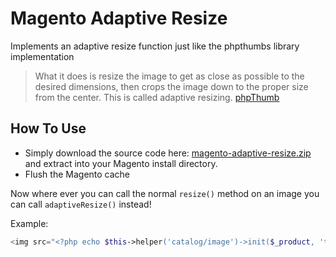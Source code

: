 Magento Adaptive Resize
=======================

Implements an adaptive resize function just like the phpthumbs library implementation

> What it does is resize the image to get as close as possible to the desired dimensions, then crops the image down to the proper size from the center.
> This is called adaptive resizing.
> [phpThumb](http://trac.gxdlabs.com/projects/phpthumb/wiki/Docs/BasicUsage#AdaptiveResizing)

How To Use
----------

- Simply download the source code here: [magento-adaptive-resize.zip](https://github.com/wearefarm/magento-adaptive-resize/zipball/master) and extract into your Magento install directory.
- Flush the Magento cache

Now where ever you can call the normal `resize()` method on an image you can call `adaptiveResize()` instead!

Example:

``` php
<img src="<?php echo $this->helper('catalog/image')->init($_product, 'thumbnail')->adaptiveResize(160, 213) ?>" width="160" height="213" alt="<?php echo $this->htmlEscape($_product->getName()); ?>" />
```